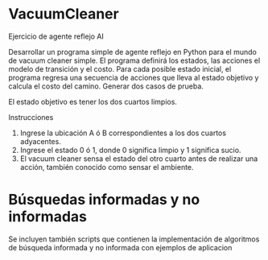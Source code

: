# VacuumCleaner
Ejercicio de agente reflejo AI

Desarrollar un programa simple de agente reflejo en Python para el mundo de vacuum cleaner simple. El programa definirá los estados, las acciones el modelo de transición y el costo. Para cada posible estado inicial, el programa regresa una secuencia de acciones que lleva al estado objetivo y calcula el costo del camino. Generar dos casos de prueba.

El estado objetivo es tener los dos cuartos limpios.

Instrucciones

1. Ingrese la ubicación A ó B correspondientes a los dos cuartos adyacentes.
2. Ingrese el estado 0 ó 1, donde 0 significa limpio y 1 significa sucio.
3. El vacuum cleaner sensa el estado del otro cuarto antes de realizar una acción, también conocido como sensar el ambiente. 

# Búsquedas informadas y no informadas
Se incluyen también scripts que contienen la implementación de algoritmos de búsqueda informada y no informada con ejemplos de aplicacion
